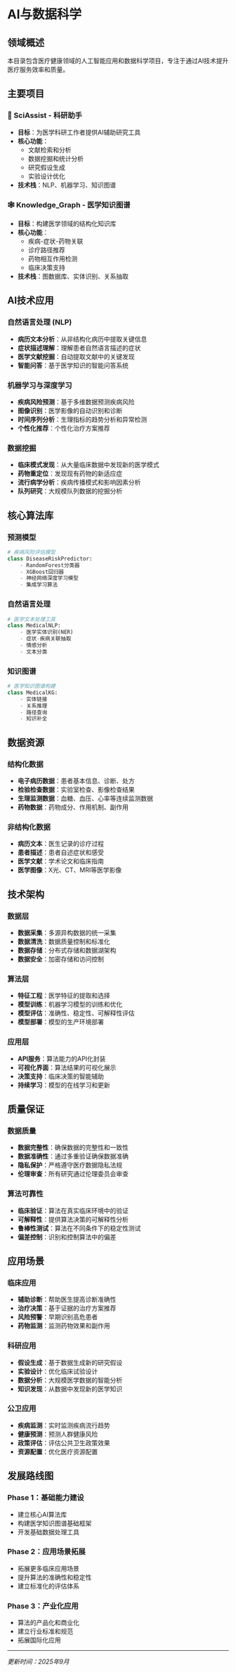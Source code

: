 # AI与数据科学

## 领域概述

本目录包含医疗健康领域的人工智能应用和数据科学项目，专注于通过AI技术提升医疗服务效率和质量。

## 主要项目

### 🧠 SciAssist - 科研助手
- **目标**：为医学科研工作者提供AI辅助研究工具
- **核心功能**：
  - 文献检索和分析
  - 数据挖掘和统计分析
  - 研究假设生成
  - 实验设计优化
- **技术栈**：NLP、机器学习、知识图谱

### 🕸️ Knowledge_Graph - 医学知识图谱
- **目标**：构建医学领域的结构化知识库
- **核心功能**：
  - 疾病-症状-药物关联
  - 诊疗路径推荐
  - 药物相互作用检测
  - 临床决策支持
- **技术栈**：图数据库、实体识别、关系抽取

## AI技术应用

### 自然语言处理 (NLP)
- **病历文本分析**：从非结构化病历中提取关键信息
- **症状描述理解**：理解患者自然语言描述的症状
- **医学文献挖掘**：自动提取文献中的关键发现
- **智能问答**：基于医学知识的智能问答系统

### 机器学习与深度学习
- **疾病风险预测**：基于多维数据预测疾病风险
- **图像识别**：医学影像的自动识别和诊断
- **时间序列分析**：生理指标的趋势分析和异常检测
- **个性化推荐**：个性化治疗方案推荐

### 数据挖掘
- **临床模式发现**：从大量临床数据中发现新的医学模式
- **药物重定位**：发现现有药物的新适应症
- **流行病学分析**：疾病传播模式和影响因素分析
- **队列研究**：大规模队列数据的挖掘分析

## 核心算法库

### 预测模型
```python
# 疾病风险评估模型
class DiseaseRiskPredictor:
    - RandomForest分类器
    - XGBoost回归器
    - 神经网络深度学习模型
    - 集成学习算法
```

### 自然语言处理
```python
# 医学文本处理工具
class MedicalNLP:
    - 医学实体识别(NER)
    - 症状-疾病关联抽取
    - 情感分析
    - 文本分类
```

### 知识图谱
```python
# 医学知识图谱构建
class MedicalKG:
    - 实体链接
    - 关系推理
    - 路径查询
    - 知识补全
```

## 数据资源

### 结构化数据
- **电子病历数据**：患者基本信息、诊断、处方
- **检验检查数据**：实验室检查、影像检查结果
- **生理监测数据**：血糖、血压、心率等连续监测数据
- **药物数据**：药物成分、作用机制、副作用

### 非结构化数据
- **病历文本**：医生记录的诊疗过程
- **患者描述**：患者自述症状和感受
- **医学文献**：学术论文和临床指南
- **医学图像**：X光、CT、MRI等医学影像

## 技术架构

### 数据层
- **数据采集**：多源异构数据的统一采集
- **数据清洗**：数据质量控制和标准化
- **数据存储**：分布式存储和数据湖架构
- **数据安全**：加密存储和访问控制

### 算法层
- **特征工程**：医学特征的提取和选择
- **模型训练**：机器学习模型的训练和优化
- **模型评估**：准确性、稳定性、可解释性评估
- **模型部署**：模型的生产环境部署

### 应用层
- **API服务**：算法能力的API化封装
- **可视化界面**：算法结果的可视化展示
- **决策支持**：临床决策的智能辅助
- **持续学习**：模型的在线学习和更新

## 质量保证

### 数据质量
- **数据完整性**：确保数据的完整性和一致性
- **数据准确性**：通过多重验证确保数据准确
- **隐私保护**：严格遵守医疗数据隐私法规
- **伦理审查**：所有研究通过伦理委员会审查

### 算法可靠性
- **临床验证**：算法在真实临床环境中的验证
- **可解释性**：提供算法决策的可解释性分析
- **鲁棒性测试**：算法在不同条件下的稳定性测试
- **偏差控制**：识别和控制算法中的偏差

## 应用场景

### 临床应用
- **辅助诊断**：帮助医生提高诊断准确性
- **治疗决策**：基于证据的治疗方案推荐
- **风险预警**：早期识别高危患者
- **药物监测**：监测药物效果和副作用

### 科研应用
- **假设生成**：基于数据生成新的研究假设
- **实验设计**：优化临床试验设计
- **数据分析**：大规模医学数据的智能分析
- **知识发现**：从数据中发现新的医学知识

### 公卫应用
- **疾病监测**：实时监测疾病流行趋势
- **健康预测**：预测人群健康风险
- **政策评估**：评估公共卫生政策效果
- **资源配置**：优化医疗资源配置

## 发展路线图

### Phase 1：基础能力建设
- 建立核心AI算法库
- 构建医学知识图谱基础框架
- 开发基础数据处理工具

### Phase 2：应用场景拓展
- 拓展更多临床应用场景
- 提升算法的准确性和稳定性
- 建立标准化的评估体系

### Phase 3：产业化应用
- 算法的产品化和商业化
- 建立行业标准和规范
- 拓展国际化应用

---

*更新时间：2025年9月*